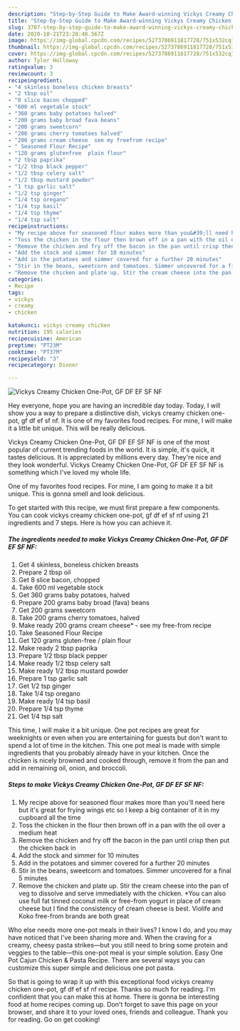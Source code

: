 ```yaml
---
description: "Step-by-Step Guide to Make Award-winning Vickys Creamy Chicken One-Pot, GF DF EF SF NF"
title: "Step-by-Step Guide to Make Award-winning Vickys Creamy Chicken One-Pot, GF DF EF SF NF"
slug: 3707-step-by-step-guide-to-make-award-winning-vickys-creamy-chicken-one-pot-gf-df-ef-sf-nf
date: 2020-10-21T23:28:48.567Z
image: https://img-global.cpcdn.com/recipes/5273786911817728/751x532cq70/vickys-creamy-chicken-one-pot-gf-df-ef-sf-nf-recipe-main-photo.jpg
thumbnail: https://img-global.cpcdn.com/recipes/5273786911817728/751x532cq70/vickys-creamy-chicken-one-pot-gf-df-ef-sf-nf-recipe-main-photo.jpg
cover: https://img-global.cpcdn.com/recipes/5273786911817728/751x532cq70/vickys-creamy-chicken-one-pot-gf-df-ef-sf-nf-recipe-main-photo.jpg
author: Tyler Holloway
ratingvalue: 3
reviewcount: 3
recipeingredient:
- "4 skinless boneless chicken breasts"
- "2 tbsp oil"
- "8 slice bacon chopped"
- "600 ml vegetable stock"
- "360 grams baby potatoes halved"
- "200 grams baby broad fava beans"
- "200 grams sweetcorn"
- "200 grams cherry tomatoes halved"
- "200 grams cream cheese  see my freefrom recipe"
- " Seasoned Flour Recipe"
- "120 grams glutenfree  plain flour"
- "2 tbsp paprika"
- "1/2 tbsp black pepper"
- "1/2 tbsp celery salt"
- "1/2 tbsp mustard powder"
- "1 tsp garlic salt"
- "1/2 tsp ginger"
- "1/4 tsp oregano"
- "1/4 tsp basil"
- "1/4 tsp thyme"
- "1/4 tsp salt"
recipeinstructions:
- "My recipe above for seasoned flour makes more than you&#39;ll need here but it&#39;s great for frying wings etc so I keep a big container of it in my cupboard all the time"
- "Toss the chicken in the flour then brown off in a pan with the oil over a medium heat"
- "Remove the chicken and fry off the bacon in the pan until crisp then put the chicken back in"
- "Add the stock and simmer for 10 minutes"
- "Add in the potatoes and simmer covered for a further 20 minutes"
- "Stir in the beans, sweetcorn and tomatoes. Simmer uncovered for a final 5 minutes"
- "Remove the chicken and plate up. Stir the cream cheese into the pan of veg to dissolve and serve immediately with the chicken. *You can also use full fat tinned coconut milk or free-from yogurt in place of cream cheese but I find the consistency of cream cheese is best. Violife and Koko free-from brands are both great"
categories:
- Recipe
tags:
- vickys
- creamy
- chicken

katakunci: vickys creamy chicken 
nutrition: 195 calories
recipecuisine: American
preptime: "PT23M"
cooktime: "PT37M"
recipeyield: "3"
recipecategory: Dinner

---
```



![Vickys Creamy Chicken One-Pot, GF DF EF SF NF](https://img-global.cpcdn.com/recipes/5273786911817728/751x532cq70/vickys-creamy-chicken-one-pot-gf-df-ef-sf-nf-recipe-main-photo.jpg)

Hey everyone, hope you are having an incredible day today. Today, I will show you a way to prepare a distinctive dish, vickys creamy chicken one-pot, gf df ef sf nf. It is one of my favorites food recipes. For mine, I will make it a little bit unique. This will be really delicious.

Vickys Creamy Chicken One-Pot, GF DF EF SF NF is one of the most popular of current trending foods in the world. It is simple, it's quick, it tastes delicious. It is appreciated by millions every day. They're nice and they look wonderful. Vickys Creamy Chicken One-Pot, GF DF EF SF NF is something which I've loved my whole life.

One of my favorites food recipes. For mine, I am going to make it a bit unique. This is gonna smell and look delicious.


To get started with this recipe, we must first prepare a few components. You can cook vickys creamy chicken one-pot, gf df ef sf nf using 21 ingredients and 7 steps. Here is how you can achieve it.

<!--inarticleads1-->

##### The ingredients needed to make Vickys Creamy Chicken One-Pot, GF DF EF SF NF:

1. Get 4 skinless, boneless chicken breasts
1. Prepare 2 tbsp oil
1. Get 8 slice bacon, chopped
1. Take 600 ml vegetable stock
1. Get 360 grams baby potatoes, halved
1. Prepare 200 grams baby broad (fava) beans
1. Get 200 grams sweetcorn
1. Take 200 grams cherry tomatoes, halved
1. Make ready 200 grams cream cheese* - see my free-from recipe
1. Take  Seasoned Flour Recipe
1. Get 120 grams gluten-free / plain flour
1. Make ready 2 tbsp paprika
1. Prepare 1/2 tbsp black pepper
1. Make ready 1/2 tbsp celery salt
1. Make ready 1/2 tbsp mustard powder
1. Prepare 1 tsp garlic salt
1. Get 1/2 tsp ginger
1. Take 1/4 tsp oregano
1. Make ready 1/4 tsp basil
1. Prepare 1/4 tsp thyme
1. Get 1/4 tsp salt


This time, I will make it a bit unique. One pot recipes are great for weeknights or even when you are entertaining for guests but don&#39;t want to spend a lot of time in the kitchen. This one pot meal is made with simple ingredients that you probably already have in your kitchen. Once the chicken is nicely browned and cooked through, remove it from the pan and add in remaining oil, onion, and broccoli. 

<!--inarticleads2-->

##### Steps to make Vickys Creamy Chicken One-Pot, GF DF EF SF NF:

1. My recipe above for seasoned flour makes more than you&#39;ll need here but it&#39;s great for frying wings etc so I keep a big container of it in my cupboard all the time
1. Toss the chicken in the flour then brown off in a pan with the oil over a medium heat
1. Remove the chicken and fry off the bacon in the pan until crisp then put the chicken back in
1. Add the stock and simmer for 10 minutes
1. Add in the potatoes and simmer covered for a further 20 minutes
1. Stir in the beans, sweetcorn and tomatoes. Simmer uncovered for a final 5 minutes
1. Remove the chicken and plate up. Stir the cream cheese into the pan of veg to dissolve and serve immediately with the chicken. *You can also use full fat tinned coconut milk or free-from yogurt in place of cream cheese but I find the consistency of cream cheese is best. Violife and Koko free-from brands are both great


Who else needs more one-pot meals in their lives? I know I do, and you may have noticed that I&#39;ve been sharing more and. When the craving for a creamy, cheesy pasta strikes—but you still need to bring some protein and veggies to the table—this one-pot meal is your simple solution. Easy One Pot Cajun Chicken &amp; Pasta Recipe. There are several ways you can customize this super simple and delicious one pot pasta. 

So that is going to wrap it up with this exceptional food vickys creamy chicken one-pot, gf df ef sf nf recipe. Thanks so much for reading. I'm confident that you can make this at home. There is gonna be interesting food at home recipes coming up. Don't forget to save this page on your browser, and share it to your loved ones, friends and colleague. Thank you for reading. Go on get cooking!
